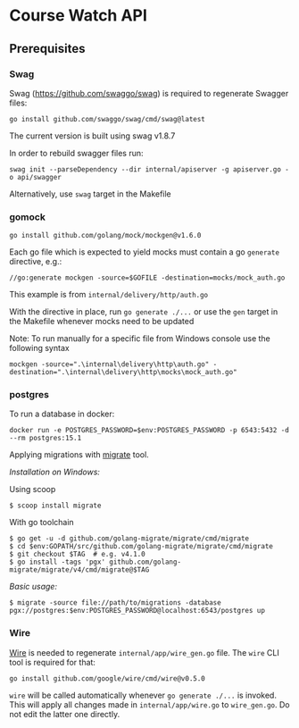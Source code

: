 # Course Watch API
## Prerequisites
### Swag
Swag (https://github.com/swaggo/swag) is required to regenerate Swagger
files:

`go install github.com/swaggo/swag/cmd/swag@latest`

The current version is built using swag v1.8.7

In order to rebuild swagger files run:

`swag init --parseDependency --dir internal/apiserver -g apiserver.go -o api/swagger`

Alternatively, use `swag` target in the Makefile

### gomock

`go install github.com/golang/mock/mockgen@v1.6.0`

Each go file which is expected to yield mocks must contain a go `generate` directive, e.g.:

`//go:generate mockgen -source=$GOFILE -destination=mocks/mock_auth.go`

This example is from `internal/delivery/http/auth.go`

With the directive in place, run `go generate ./...` or use the `gen` target in the Makefile whenever mocks need to be updated 

Note: To run manually for a specific file from Windows console use the following syntax 

`mockgen -source=".\internal\delivery\http\auth.go" -destination=".\internal\delivery\http\mocks\mock_auth.go"`

### postgres

To run a database in docker:

`docker run -e POSTGRES_PASSWORD=$env:POSTGRES_PASSWORD -p 6543:5432 -d --rm postgres:15.1`

Applying migrations with [migrate](https://github.com/golang-migrate/migrate) tool.

*Installation on Windows:*

Using scoop

`$ scoop install migrate`

With go toolchain

```
$ go get -u -d github.com/golang-migrate/migrate/cmd/migrate
$ cd $env:GOPATH/src/github.com/golang-migrate/migrate/cmd/migrate
$ git checkout $TAG  # e.g. v4.1.0
$ go install -tags 'pgx' github.com/golang-migrate/migrate/v4/cmd/migrate@$TAG
```

*Basic usage:*

`$ migrate -source file://path/to/migrations -database pgx://postgres:$env:POSTGRES_PASSWORD@localhost:6543/postgres up`

### Wire

[Wire](https://github.com/google/wire) is needed to regenerate `internal/app/wire_gen.go` file. The `wire` CLI tool is required for that:

`go install github.com/google/wire/cmd/wire@v0.5.0`

`wire` will be called automatically whenever `go generate ./...` is invoked. This will apply all changes made in `internal/app/wire.go` to `wire_gen.go`. Do not edit the latter one directly.
